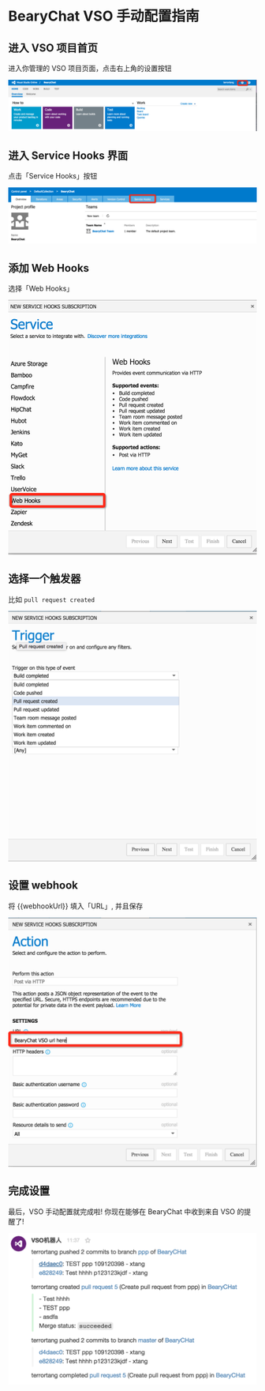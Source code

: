 # BearyChat VSO 手动配置指南

## 进入 VSO 项目首页

进入你管理的 VSO 项目页面，点击右上角的设置按钮

![](/images/tutorial/vso_settings.png)

## 进入 Service Hooks 界面

点击「Service Hooks」按钮

![](/images/tutorial/vso_servicehooks.png)

## 添加 Web Hooks

选择「Web Hooks」

![](/images/tutorial/vso_add_webhook.png)

## 选择一个触发器

比如 `pull request created`

![](/images/tutorial/vso_choose_trigger.png)

## 设置 webhook

将 {{webhookUrl}} 填入「URL」, 并且保存

![](/images/tutorial/vso_url.png)

## 完成设置

最后，VSO 手动配置就完成啦! 你现在能够在 BearyChat 中收到来自 VSO 的提醒了!

![](/images/tutorial/vso_example.png)
